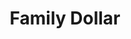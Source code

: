 ---
title: "Family Dollar"
url: /lansing/family-dollar-west-mount-hope-avenue/
shop: variety store
---